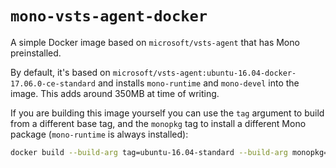 # `mono-vsts-agent-docker`

A simple Docker image based on `microsoft/vsts-agent` that has Mono preinstalled.

By default, it's based on `microsoft/vsts-agent:ubuntu-16.04-docker-17.06.0-ce-standard` and installs `mono-runtime` and `mono-devel` into the image. This adds around 350MB at time of writing.

If you are building this image yourself you can use the `tag` argument to build from a different base tag, and the `monopkg` tag to install a different Mono package (`mono-runtime` is always installed):

```bash
docker build --build-arg tag=ubuntu-16.04-standard --build-arg monopkg=mono-mcs .
```